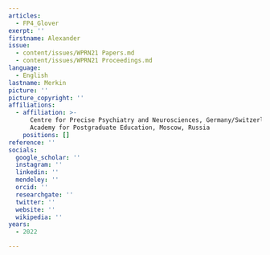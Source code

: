 ```yaml
---
articles:
  - FP4_Glover
exerpt: ''
firstname: Alexander
issue:
  - content/issues/WPRN21 Papers.md
  - content/issues/WPRN21 Proceedings.md
language:
  - English
lastname: Merkin
picture: ''
picture_copyright: ''
affiliations:
  - affiliation: >-
      Centre for Precise Psychiatry and Neurosciences, Germany/Switzerland;
      Academy for Postgraduate Education, Moscow, Russia
    positions: []
reference: ''
socials:
  google_scholar: ''
  instagram: ''
  linkedin: ''
  mendeley: ''
  orcid: ''
  researchgate: ''
  twitter: ''
  website: ''
  wikipedia: ''
years:
  - 2022

---
```

